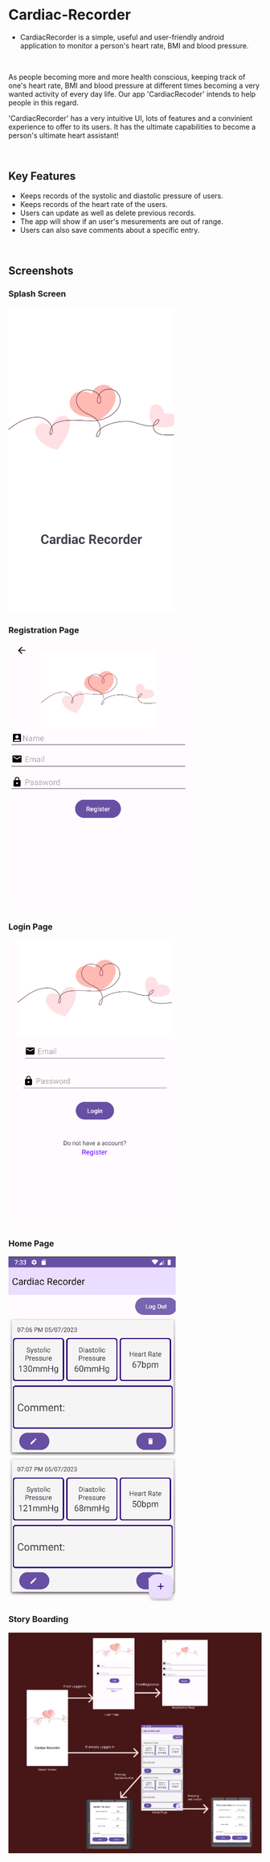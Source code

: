# Cardiac-Recorder
<ul>
  <li>CardiacRecorder is a simple, useful and user-friendly android application to monitor a person's heart rate, BMI and blood pressure.</li>
</ul>
<br>
<p>As people becoming more and more health conscious, keeping track of one's heart rate, BMI and blood pressure at different times becoming a very wanted activity of every day life. Our app 'CardiacRecoder' intends to help people in this regard.

'CardiacRecorder' has a very intuitive UI, lots of features and a convinient experience to offer to its users. It has the ultimate capabilities to become a person's ultimate heart assistant!</p>
<br>
<h2>Key Features</h2> 
<ul>
  <li>Keeps records of the systolic and diastolic pressure of users.</li>
  <li>Keeps records of the heart rate of the users.</li>
  <li>Users can update as well as delete previous records.</li>
  <li>The app will show if an user's mesurements are out of range.</li>
  <li>Users can also save comments about a specific entry.</li>
</ul>
<br>
<h2>Screenshots</h2>
<h3>Splash Screen</h3>
<img src="https://raw.githubusercontent.com/Pantho-Haque/Cardiac-Recorder/main/assets/splashscreen.PNG?fbclid=IwAR01AN1vV9wgQynBkhuCHclYtHiBld0DCyamWvq2iQHB2gmPwsPCdY3g_9c">
<br>
<h3>Registration Page</h3>
<img src="https://raw.githubusercontent.com/Pantho-Haque/Cardiac-Recorder/main/assets/registerpage.PNG?fbclid=IwAR01AN1vV9wgQynBkhuCHclYtHiBld0DCyamWvq2iQHB2gmPwsPCdY3g_9c">
<br>
<h3>Login Page</h3>
<img src="https://raw.githubusercontent.com/Pantho-Haque/Cardiac-Recorder/main/assets/loginpage.PNG?fbclid=IwAR01AN1vV9wgQynBkhuCHclYtHiBld0DCyamWvq2iQHB2gmPwsPCdY3g_9c">
<br>
<h3>Home Page</h3>
<img src="https://raw.githubusercontent.com/Pantho-Haque/Cardiac-Recorder/main/assets/homepage.PNG?fbclid=IwAR01AN1vV9wgQynBkhuCHclYtHiBld0DCyamWvq2iQHB2gmPwsPCdY3g_9c">
<br>
<h3>Story Boarding</h3>
<img src="https://raw.githubusercontent.com/Pantho-Haque/Cardiac-Recorder/main/assets/storyboarding.png?fbclid=IwAR01AN1vV9wgQynBkhuCHclYtHiBld0DCyamWvq2iQHB2gmPwsPCdY3g_9c">
